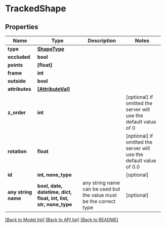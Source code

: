 # TrackedShape


## Properties
Name | Type | Description | Notes
------------ | ------------- | ------------- | -------------
**type** | [**ShapeType**](ShapeType.md) |  | 
**occluded** | **bool** |  | 
**points** | **[float]** |  | 
**frame** | **int** |  | 
**outside** | **bool** |  | 
**attributes** | [**[AttributeVal]**](AttributeVal.md) |  | 
**z_order** | **int** |  | [optional]  if omitted the server will use the default value of 0
**rotation** | **float** |  | [optional]  if omitted the server will use the default value of 0.0
**id** | **int, none_type** |  | [optional] 
**any string name** | **bool, date, datetime, dict, float, int, list, str, none_type** | any string name can be used but the value must be the correct type | [optional]

[[Back to Model list]](../README.md#documentation-for-models) [[Back to API list]](../README.md#documentation-for-api-endpoints) [[Back to README]](../README.md)


